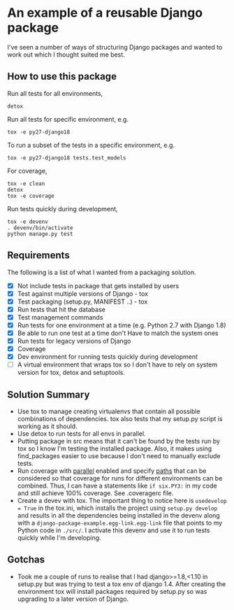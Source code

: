 # An example of a reusable Django package
I've seen a number of ways of structuring Django packages and wanted
to work out which I thought suited me best.

## How to use this package
Run all tests for all environments,
```
detox
```

Run all tests for specific environment, e.g.
```
tox -e py27-django18
```

To run a subset of the tests in a specific environment, e.g.
```
tox -e py27-django18 tests.test_models
```

For coverage,
```
tox -e clean
detox
tox -e coverage
```

Run tests quickly during development,
```
tox -e devenv
. devenv/bin/activate
python manage.py test
```

## Requirements
The following is a list of what I wanted from a packaging solution.

* [x] Not include tests in package that gets installed by users
* [x] Test against multiple versions of Django - tox
* [x] Test packaging (setup.py, MANIFEST ..) - tox
* [x] Run tests that hit the database
* [x] Test management commands
* [x] Run tests for one environment at a time (e.g. Python 2.7 with Django 1.8)
* [x] Be able to run one test at a time
don't Have to match the system ones
* [x] Run tests for legacy versions of Django
* [x] Coverage
* [x] Dev environment for running tests quickly during development
* [ ] A virtual environment that wraps tox so I don't have to rely on system
version for tox, detox and setuptools.

## Solution Summary
* Use tox to manage creating virtualenvs that contain all possible
combinations of dependencies.  tox also tests that my setup.py script
is working as it should.
* Use detox to run tests for all envs in parallel.
* Putting package in src means that it can't be found by the tests run by tox
so I know I'm testing the installed package.  Also, it makes using find_packages
easier to use because I don't need to manually exclude tests.
* Run coverage with
[parallel](https://coverage.readthedocs.io/en/coverage-4.2/config.html#config-run)
enabled and specify
[paths](https://coverage.readthedocs.io/en/coverage-4.2/config.html#paths)
that can be considered
so that coverage for runs for different environments can be combined.  Thus,
I can have a statements like `if six.PY3:`  in my code and still achieve 100%
coverage.  See .coveragerc file.
* Create a devev with tox.  The important thing to notice here is
`usedevelop = True` in the tox.ini, which installs the project using
`setup.py develop` and results in all the dependencies being installed
in the devenv along with a `django-package-example.egg-link.egg-link`
file that points to my Python code in `./src/`.  I activate this devenv
and use it to run tests quickly while I'm developing.

## Gotchas
* Took me a couple of runs to realise that I had django>=1.8,<1.10 in setup.py
but was trying to test a tox env of django 1.4.  After creating the environment
tox will install packages required by setup.py so was upgrading to a later
version of Django.
